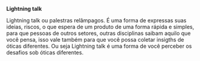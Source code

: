 **Lightning talk**

Lightning talk ou palestras relâmpagos. É uma forma de expressas suas ideias, riscos, o que espera de um produto de uma forma rápida e simples, para que pessoas de outros 
setores, outras disciplinas saibam aquilo que você pensa, isso vale também para que você possa coletar insigths de óticas diferentes. 
Ou seja Lightning talk é uma forma de você perceber os desafios sob óticas diferentes.

